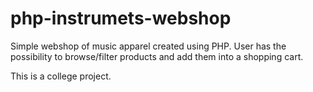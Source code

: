 # php-instrumets-webshop
Simple webshop of music apparel created using PHP. User has the possibility to browse/filter products and add them into a shopping cart.

This is a college project.
